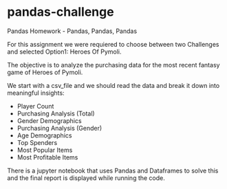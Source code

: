 # pandas-challenge
Pandas Homework - Pandas, Pandas, Pandas

For this assignment we were requiered to choose between two Challenges and selected Option1: Heroes Of Pymoli. 

The objective is to analyze the purchasing data for the most recent fantasy game of Heroes of Pymoli. 

We start with a csv_file and we should read the data and break it down into meaningful insights:
- Player Count
- Purchasing Analysis (Total)
- Gender Demographics
- Purchasing Analysis (Gender)
- Age Demographics
- Top Spenders
- Most Popular Items
- Most Profitable Items

There is a jupyter notebook that uses Pandas and Dataframes to solve this and the final report is displayed while running the code. 